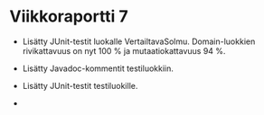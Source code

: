 # Viikkoraportti 7

* Lisätty JUnit-testit luokalle VertailtavaSolmu. Domain-luokkien rivikattavuus on nyt 100 % ja mutaatiokattavuus 94 %.

* Lisätty Javadoc-kommentit testiluokkiin.

* Lisätty JUnit-testit testiluokille.

* 